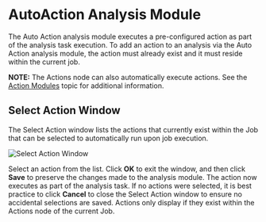 # AutoAction Analysis Module

The Auto Action analysis module executes a pre-configured action as part of the analysis task
execution. To add an action to an analysis via the Auto Action analysis module, the action must
already exist and it must reside within the current job.

**NOTE:** The Actions node can also automatically execute actions. See the
[Action Modules](/docs/accessanalyzer/12.0/administration/actions/overview.md) topic for additional information.

## Select Action Window

The Select Action window lists the actions that currently exist within the Job that can be selected
to automatically run upon job execution.

![Select Action Window](/img/product_docs/accessanalyzer/admin/analysis/autoaction.webp)

Select an action from the list. Click **OK** to exit the window, and then click **Save** to preserve
the changes made to the analysis module. The action now executes as part of the analysis task. If no
actions were selected, it is best practice to click **Cancel** to close the Select Action window to
ensure no accidental selections are saved. Actions only display if they exist within the Actions
node of the current Job.
